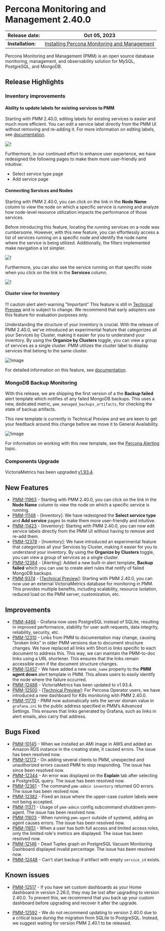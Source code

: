 
# Percona Monitoring and Management 2.40.0


| **Release date:** | Oct 05, 2023                                                                                    |
| ----------------- | ----------------------------------------------------------------------------------------------- |
| **Installation:** | [Installing Percona Monitoring and Management](https://www.percona.com/software/pmm/quickstart) |

Percona Monitoring and Management (PMM) is an open source database monitoring, management, and observability solution for MySQL, PostgreSQL, and MongoDB.

<!---

!!! caution alert alert-warning "Important/Caution"
    Crucial points that need emphasis:

    - Important: A significant point that deserves emphasis.
    - Caution: Used to mean 'Continue with care'.

--->

## Release Highlights

### Inventory improvements

#### Ability to update labels for existing services to PMM  

Starting with PMM 2.40.0, editing labels for existing services is easier and much more efficient. You can edit a service label directly from the PMM UI without removing and re-adding it. For more information on editing labels, see [documentation](https://docs.percona.com/percona-monitoring-and-management/details/dashboards/dashboard-inventory.html#editing-labels-for-a-service).

  ![!](../_images/PMM_access_edit_labels.png)

Furthermore, in our continued effort  to enhance user experience, we have redesigned the following pages to make them more user-friendly and intuitive:

- Select service type page
- Add service page


#### Connecting Services and Nodes 

Starting with PMM 2.40.0, you can click on the link in the **Node Name** column to view the node on which a specific service is running and analyze how node-level resource utilization impacts the performance of those services.

Before introducing this feature, locating the running services on a node was cumbersome. However, with this new feature, you can effortlessly access a list of services running on a specific node and identify the node name where the service is being utilized. Additionally, the filters implemented make navigation a lot simpler.

  ![!](../_images/PMM_Inventory_service_node_relation.png)

Furthermore, you can also see the service running on that specific node when you click on the link in the **Services** column.

  ![!](../_images/PMM_Inventory_node_service_relation.png)



#### Cluster view for Inventory

!!! caution alert alert-warning "Important"
    This feature is still in [Technical Preview](https://docs.percona.com/percona-monitoring-and-management/details/glossary.html#technical-preview) and is subject to change. We recommend that early adopters use this feature for evaluation purposes only.


Understanding the structure of your inventory is crucial. With the release of PMM 2.40.0, we've introduced an experimental feature that categorizes all your Services by Cluster, making it easier for you to understand your inventory. By using the **Organize by Clusters** toggle, you can view a group of services as a single cluster. PMM utilizes the cluster label to display services that belong to the same cluster.

  ![!image](../_images/PMM_Inventory_cluster_view.png)

For detailed information on this feature, see [documentation](https://docs.percona.com/percona-monitoring-and-management/details/dashboards/dashboard-inventory.html#cluster-view).
 

### MongoDB Backup Monitoring 

With this release, we are shipping the first version of a the **Backup failed** alert template which notifies of any failed MongoDB backups. This uses a new, dedicated metric, `pmm_managed_backups_artifacts`, for checking the state of backup artifacts. 

This new template is currently in Technical Preview and we are keen to get your feedback around this change before we move it to General Availability.

  ![!image](../_images/Backup_Failed_Template.png) 

For information on working with this new template, see the [Percona Alerting](../get-started/alerting.md) topic.


### Components Upgrade

VictoriaMetrics has been upgraded [v1.93.4](https://docs.victoriametrics.com/CHANGELOG.html#v1934).


## New Features

- [PMM-11963](https://jira.percona.com/browse/PMM-11963) - Starting with PMM 2.40.0, you can click on the link in the **Node Name** column to view the node on which a specific service is running.
- [PMM-11148](https://jira.percona.com/browse/PMM-11148) - [Inventory]: We have redesigned the **Select service type** and **Add service** pages to make them more user-friendly and intuitive.
- [PMM-11423](https://jira.percona.com/browse/PMM-11423) - [Inventory]: Starting with PMM 2.40.0, you can now edit service labels directly from the PMM UI without having to remove and re-add them.
- [PMM-12378](https://jira.percona.com/browse/PMM-12378) - [Inventory]: We have introduced an experimental feature that categorizes all your Services by Cluster, making it easier for you to understand your inventory. By using the **Organize by Clusters** toggle, you can view a group of services as a single cluster. 
- [PMM-12384](https://jira.percona.com/browse/PMM-12384) - [Alerting]: Added a new built-in alert template,  **Backup failed** which you can use to create alert rules that notify of failed MongoDB backups. 
- [PMM-9374](https://jira.percona.com/browse/PMM-9374) - [[Technical Preview](https://docs.percona.com/percona-monitoring-and-management/details/glossary.html#technical-preview)]: Starting with PMM 2.40.0, you can now use an external VictoriaMetrics database for monitoring in PMM. This provides multiple benefits, including scalability, resource isolation, reduced load on the PMM server,  customization, etc.


## Improvements

- [PMM-4466](https://jira.percona.com/browse/PMM-4466) - Grafana now uses PostgreSQL instead of SQLite, resulting in improved performance, stability for user auth requests, data integrity, reliability, security, etc.
- [PMM-12310](https://jira.percona.com/browse/PMM-12310) - Links from PMM to documentation may change, causing "broken links" in older PMM versions due to document structure changes. We have replaced all links with Short.io links specific to each document to address this. This way, we can maintain the PMM-to-doc links using a URL shortener. This ensures that the links remain accessible even if the document structure changes.
- [PMM-12457](https://jira.percona.com/browse/PMM-12457) - We have added a new `node_name` property to the **PMM agent down** alert template in PMM. This allows users to easily identify the node where the failure occurred.
- [PMM-12488](https://jira.percona.com/browse/PMM-12488) - VictoriaMetrics has been updated to v1.93.4.
- [PMM-12500](https://jira.percona.com/browse/PMM-12500) - [[Technical Preview](https://docs.percona.com/percona-monitoring-and-management/details/glossary.html#technical-preview)]: For Percona Operator users, we have introduced a new dashboard for K8s monitoring with PMM 2.40.0.
- [PMM-11770](https://jira.percona.com/browse/PMM-11770) - PMM now automatically sets the server domain value in `grafana.ini` to the public address specified in PMM’s Advanced Settings. This ensures that links generated by Grafana, such as links in alert emails, also carry that address.


## Bugs Fixed

- [PMM-10145](https://jira.percona.com/browse/PMM-10145) - When we installed an AMI image in AWS and added an Amazon RDS instance in the creating state, it caused errors. The issue has been resolved now.
- [PMM-12173](https://jira.percona.com/browse/PMM-12173) - On adding several clients to PMM, unexpected and unauthorized errors caused PMM to stop responding. The issue has since been resolved now.
- [PMM-12344](https://jira.percona.com/browse/PMM-12344) - An error was displayed on the **Explain** tab after selecting a PostgreSQL query. The issue has been resolved now.
- [PMM-12361](https://jira.percona.com/browse/PMM-12361) - The command `pmm-admin inventory` returned GO errors. The issue has been reolved now.
- [PMM-12382](https://jira.percona.com/browse/PMM-12382) - Fixed an issue where the upper-case custom labels were not being accepted.
- [PMM-11371](https://jira.percona.com/browse/PMM-11371) - Usage of `pmm-admin` config subcommand shutdown pmm-agent. The issue has been resolved now.
- [PMM-11603](https://jira.percona.com/browse/PMM-11603) - When running `pmm-agent` outside of systemd, adding an agent causes errors. The issue has been resolved now.
- [PMM-11651](https://jira.percona.com/browse/PMM-11651) - When a user has both full access and limited access roles, only the limited role's metrics are displayed. The issue has been resolved now.
- [PMM-12146](https://jira.percona.com/browse/PMM-12146) - Dead Tuples graph on PostgreSQL Vacuum Monitoring Dashboard displayed invalid percentage. The issue has been resolved now.
- [PMM-12448](https://jira.percona.com/browse/PMM-12448) - Can't start backup if artifact with empty `service_id` exists.

## Known issues

- [PMM-12517](https://jira.percona.com/browse/PMM-12517) - If you have set custom dashboards as your Home dashboard in version 2.26.0, they may be lost after upgrading to version 2.40.0. To prevent this, we recommend that you back up your custom dashboard before upgrading and recover it after the upgrade.

- [PMM-12592](https://jira.percona.com/browse/PMM-12592) - We do not recommend updating to version 2.40.0 due to a critical issue during the migration from SQLite to PostgreSQL. Instead, we suggest waiting for version PMM 2.40.1 to be released.
